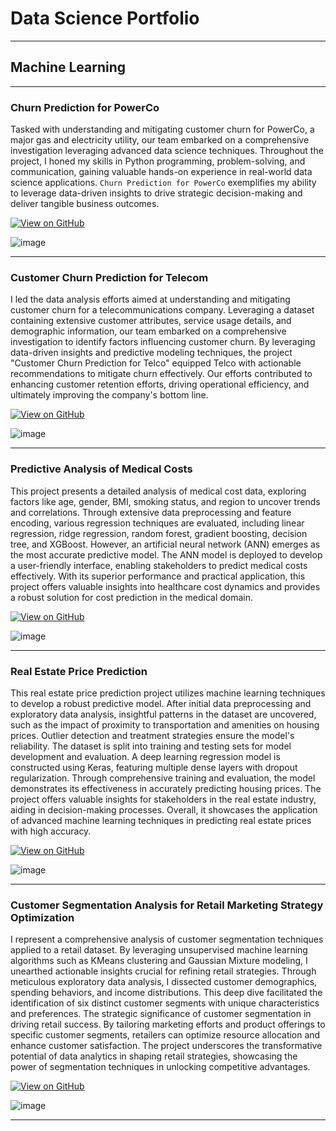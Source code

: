 # Data Science Portfolio
--- 
## Machine Learning 
---

### Churn Prediction for PowerCo

Tasked with understanding and mitigating customer churn for PowerCo, a major gas and electricity utility, our team embarked on a comprehensive investigation leveraging advanced data science techniques. Throughout the project, I honed my skills in Python programming, problem-solving, and communication, gaining valuable hands-on experience in real-world data science applications. `Churn Prediction for PowerCo` exemplifies my ability to leverage data-driven insights to drive strategic decision-making and deliver tangible business outcomes.<be>

[![View on GitHub](https://img.shields.io/badge/GitHub-View_on_GitHub-blue?logo=GitHub)](https://github.com/NikhilZodape/BCG-X-Data-Science)


![image](https://github.com/NikhilZodape/Portfolio-/assets/120772552/3f6ae787-0f5c-42b4-9fd7-af562cd36557)

---

### Customer Churn Prediction for Telecom

I led the data analysis efforts aimed at understanding and mitigating customer churn for a telecommunications company. Leveraging a dataset containing extensive customer attributes, service usage details, and demographic information, our team embarked on a comprehensive investigation to identify factors influencing customer churn.
By leveraging data-driven insights and predictive modeling techniques, the project "Customer Churn Prediction for Telco" equipped Telco with actionable recommendations to mitigate churn effectively. Our efforts contributed to enhancing customer retention efforts, driving operational efficiency, and ultimately improving the company's bottom line.


[![View on GitHub](https://img.shields.io/badge/GitHub-View_on_GitHub-blue?logo=GitHub)](https://github.com/NikhilZodape/telco-customer-churn-/tree/main)

![image](https://github.com/NikhilZodape/Portfolio-/assets/120772552/7f70b35b-0bb3-4ad5-bc9a-d716e3c45a91)

---

### Predictive Analysis of Medical Costs
This project presents a detailed analysis of medical cost data, exploring factors like age, gender, BMI, smoking status, and region to uncover trends and correlations. Through extensive data preprocessing and feature encoding, various regression techniques are evaluated, including linear regression, ridge regression, random forest, gradient boosting, decision tree, and XGBoost. However, an artificial neural network (ANN) emerges as the most accurate predictive model. The ANN model is deployed to develop a user-friendly interface, enabling stakeholders to predict medical costs effectively. With its superior performance and practical application, this project offers valuable insights into healthcare cost dynamics and provides a robust solution for cost prediction in the medical domain.

[![View on GitHub](https://img.shields.io/badge/GitHub-View_on_GitHub-blue?logo=GitHub)](https://www.kaggle.com/code/nikszodape/insurance-forecast-using-regression-and-ann)

![image](https://github.com/NikhilZodape/Portfolio-/assets/120772552/6e6b9610-1b46-4374-be1f-595dc941c154)

---

### Real Estate Price Prediction
This real estate price prediction project utilizes machine learning techniques to develop a robust predictive model. After initial data preprocessing and exploratory data analysis, insightful patterns in the dataset are uncovered, such as the impact of proximity to transportation and amenities on housing prices. Outlier detection and treatment strategies ensure the model's reliability. The dataset is split into training and testing sets for model development and evaluation. A deep learning regression model is constructed using Keras, featuring multiple dense layers with dropout regularization. Through comprehensive training and evaluation, the model demonstrates its effectiveness in accurately predicting housing prices. The project offers valuable insights for stakeholders in the real estate industry, aiding in decision-making processes. Overall, it showcases the application of advanced machine learning techniques in predicting real estate prices with high accuracy.

[![View on GitHub](https://img.shields.io/badge/GitHub-View_on_GitHub-blue?logo=GitHub)](https://github.com/NikhilZodape/Projects-Details/blob/main/Real%20estate%20price%20prediction/real-estate-price-prediction-using-ann.ipynb)

![image](https://github.com/NikhilZodape/Portfolio-/assets/120772552/830ee6a1-e435-4471-acb7-2f89cc9d552c)

--- 

### Customer Segmentation Analysis for Retail Marketing Strategy Optimization

I represent a comprehensive analysis of customer segmentation techniques applied to a retail dataset. By leveraging unsupervised machine learning algorithms such as KMeans clustering and Gaussian Mixture modeling, I unearthed actionable insights crucial for refining retail strategies. Through meticulous exploratory data analysis, I dissected customer demographics, spending behaviors, and income distributions. This deep dive facilitated the identification of six distinct customer segments with unique characteristics and preferences. The strategic significance of customer segmentation in driving retail success. By tailoring marketing efforts and product offerings to specific customer segments, retailers can optimize resource allocation and enhance customer satisfaction. The project underscores the transformative potential of data analytics in shaping retail strategies, showcasing the power of segmentation techniques in unlocking competitive advantages.

[![View on GitHub](https://img.shields.io/badge/GitHub-View_on_GitHub-blue?logo=GitHub)](https://github.com/NikhilZodape/Projects-Details/blob/main/Market%20Basket%20analysis/mall-customer-segmentation-using-clustering.ipynb)

![image](https://github.com/NikhilZodape/Portfolio-/assets/120772552/8317857e-4b26-438c-8b37-814002f45b2d)

---



